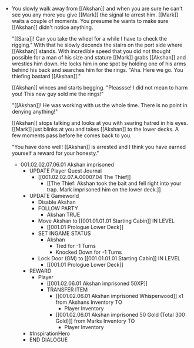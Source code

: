 - You slowly walk away from [[Akshan]] and when you are sure he can't see you any more you give [[Mark]] the signal to arrest him. [[Mark]] waits a couple of moments. You presume he wants to make sure [[Akshan]] didn't notice anything.
  
  "[[Sara]]! Can you take the wheel for a while I have to check the rigging." With that he slowly decends the stairs on the port side where [[Akshan]] stands. With incredible speed that you did not thought possible for a man of his size and stature [[Mark]] grabs [[Akshan]] and wrestles him down. He locks him in one spot by holding one of his arms behind his back and searches him for the rings. "Aha. Here we go. You thiefing bastard [[Akshan]]."
  
  [[Akshan]] winces and starts begging. "Pleassse! I did not mean to harm you! This new guy sold me the rings!"
  
  "[[Akshan]]! He was working with us the whole time. There is no point in denying anything!"
  
  [[Akshan]] stops talking and looks at you with searing hatred in his eyes. [[Mark]] just blinks at you and takes [[Akshan]] to the lower decks. A few moments pass before he comes back to you.
  
  "You have done well! [[Akshan]] is arrested and I think you have earned yourself a reward for your honesty."
	- 001.02.02.07.06.01 Akshan imprisoned
		- UPDATE Player Quest Journal
			- [[001.02.02.07.A.00007.04 The Thief]]
				- [[The Thief: Akshan took the bait and fell right into your trap. Mark imprisoned him on the lower deck.]]
		- UPDATE Gameworld
			- Disable Akshan
			- FOLLOW PARTY
				- Akshan TRUE
			- Move Akshan to [[001.01.01.01 Starting Cabin]] IN LEVEL
				- [[001.01 Prologue Lower Deck]]
			- SET INGAME STATUS
				- Akshan
					- Tied for -1 Turns
					- Knocked Down for -1 Turns
			- Lock Door (GM) to [[001.01.01.01 Starting Cabin]] IN LEVEL
				- [[001.01 Prologue Lower Deck]]
		- REWARD
			- Player
				- [[001.02.06.01 Akshan imprisoned 50XP]]
				- TRANSFER ITEM
					- [[001.02.06.01 Akshan imprisoned Whisperwood]] x1 from Akshans Inventory TO
						- Player Inventory
					- [[001.02.06.01 Akshan imprisoned 50 Gold (Total 300 Gold)]] from Marks Inventory TO
						- Player Inventory
		- #InspirationHero
		- END DIALOGUE